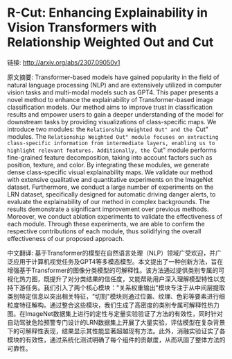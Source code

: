 # R-Cut: Enhancing Explainability in Vision Transformers with Relationship Weighted Out and Cut

链接: http://arxiv.org/abs/2307.09050v1

原文摘要:
Transformer-based models have gained popularity in the field of natural
language processing (NLP) and are extensively utilized in computer vision tasks
and multi-modal models such as GPT4. This paper presents a novel method to
enhance the explainability of Transformer-based image classification models.
Our method aims to improve trust in classification results and empower users to
gain a deeper understanding of the model for downstream tasks by providing
visualizations of class-specific maps. We introduce two modules: the
``Relationship Weighted Out" and the ``Cut" modules. The ``Relationship
Weighted Out" module focuses on extracting class-specific information from
intermediate layers, enabling us to highlight relevant features. Additionally,
the ``Cut" module performs fine-grained feature decomposition, taking into
account factors such as position, texture, and color. By integrating these
modules, we generate dense class-specific visual explainability maps. We
validate our method with extensive qualitative and quantitative experiments on
the ImageNet dataset. Furthermore, we conduct a large number of experiments on
the LRN dataset, specifically designed for automatic driving danger alerts, to
evaluate the explainability of our method in complex backgrounds. The results
demonstrate a significant improvement over previous methods. Moreover, we
conduct ablation experiments to validate the effectiveness of each module.
Through these experiments, we are able to confirm the respective contributions
of each module, thus solidifying the overall effectiveness of our proposed
approach.

中文翻译:
基于Transformer的模型在自然语言处理（NLP）领域广受欢迎，并广泛应用于计算机视觉任务及GPT4等多模态模型。本文提出了一种创新方法，旨在增强基于Transformer的图像分类模型的可解释性。该方法通过提供类别专属的可视化热力图，既提升了对分类结果的信任度，又能帮助用户深入理解模型特性以支持下游任务。我们引入了两个核心模块："关系权重输出"模块专注于从中间层提取类别特定信息以突出相关特征，"切割"模块则通过位置、纹理、色彩等要素进行细粒度特征解构。通过整合这些模块，我们生成了高密度的类别专属可解释性热力图。在ImageNet数据集上进行的定性与定量实验验证了方法的有效性，同时针对自动驾驶危险预警专门设计的LRN数据集上开展了大量实验，评估模型在复杂背景下的可解释性表现，结果显示其性能显著超越现有方法。此外，消融实验证实了各模块的有效性，通过系统化测试明确了每个组件的贡献度，从而巩固了整体方法的可靠性。
